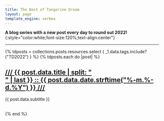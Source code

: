 ```yaml
---
title: The Best of Tangerine Dream
layout: page
template_engine: serbea
---
```


**A blog series with a new post every day to round out 2022!**
{:style="color:white;font-size:120%;text-align:center"}

----

{% tdposts = collections.posts.resources.select { _1.data.tags.include?("TD2022") } %}
{% tdposts.each do |post| %}
  <h2 class="post-title"><a href="{{ post.relative_url }}"><span>///</span> {{ post.data.title | split: "<br/>" | last }} :: {{ post.data.date.strftime("%-m.%-d.%Y") }} <span>///</span></a></h2>

  {{ post.data.subtitle }}

  <div style="clear:both"></div><br/>
{% end %}